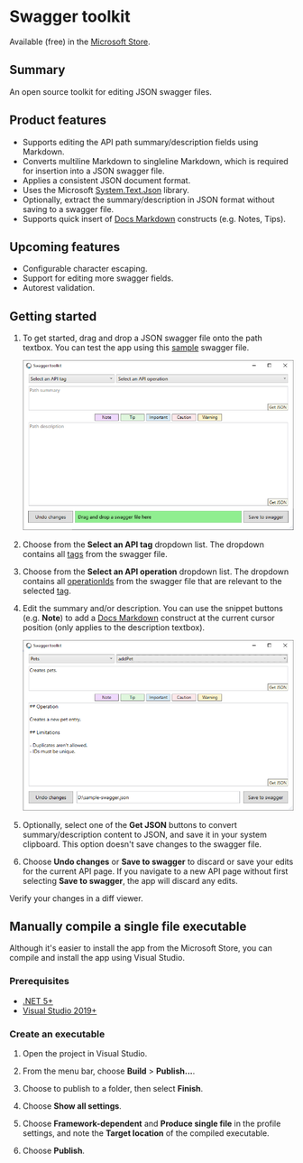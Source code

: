 # Swagger toolkit

Available (free) in the [Microsoft Store](https://www.microsoft.com/store/apps/9n5vkgq9dvg3).

## Summary

An open source toolkit for editing JSON swagger files.

## Product features

- Supports editing the API path summary/description fields using Markdown.
- Converts multiline Markdown to singleline Markdown, which is required for insertion into a JSON swagger file.
- Applies a consistent JSON document format.
- Uses the Microsoft [System.Text.Json](https://docs.microsoft.com/en-us/dotnet/standard/serialization/system-text-json-overview) library.
- Optionally, extract the summary/description in JSON format without saving to a swagger file.
- Supports quick insert of [Docs Markdown](https://marketplace.visualstudio.com/items?itemName=docsmsft.docs-markdown) constructs (e.g. Notes, Tips).

## Upcoming features

- Configurable character escaping.
- Support for editing more swagger fields.
- Autorest validation.

## Getting started

1. To get started, drag and drop a JSON swagger file onto the path textbox. You can test the app using this [sample](./resources/samples/sample-swagger.json) swagger file.

    ![Screenshot showing the swagger file drop area.](./resources/screenshots/screenshot-1.png)

2. Choose from the **Select an API tag** dropdown list. The dropdown contains all [tags](https://swagger.io/docs/specification/grouping-operations-with-tags/) from the swagger file.

3. Choose from the **Select an API operation** dropdown list. The dropdown contains all [operationIds](https://swagger.io/docs/specification/paths-and-operations/) from the swagger file that are relevant to the selected [tag](https://swagger.io/docs/specification/grouping-operations-with-tags/).

4. Edit the summary and/or description. You can use the snippet buttons (e.g. **Note**) to add a [Docs Markdown](https://marketplace.visualstudio.com/items?itemName=docsmsft.docs-markdown) construct at the current cursor position (only applies to the description textbox). 

    ![Screenshot showing the summary and description text entry for a REST API path.](./resources/screenshots/screenshot-2.png)

5. Optionally, select one of the **Get JSON** buttons to convert summary/description content to JSON, and save it in your system clipboard. This option doesn't save changes to the swagger file.

6. Choose **Undo changes** or **Save to swagger** to discard or save your edits for the current API page. If you navigate to a new API page without first selecting **Save to swagger**, the app will discard any edits.

Verify your changes in a diff viewer.

## Manually compile a single file executable

Although it's easier to install the app from the Microsoft Store, you can compile and install the app using Visual Studio.

### Prerequisites

- [.NET 5+](https://dotnet.microsoft.com/download)
- [Visual Studio 2019+](https://visualstudio.microsoft.com/vs/)

### Create an executable

1. Open the project in Visual Studio.

1. From the menu bar, choose **Build** > **Publish...**.

1. Choose to publish to a folder, then select **Finish**.

1. Choose **Show all settings**.

1. Choose **Framework-dependent** and **Produce single file** in the profile settings, and note the **Target location** of the compiled executable.

1. Choose **Publish**.
